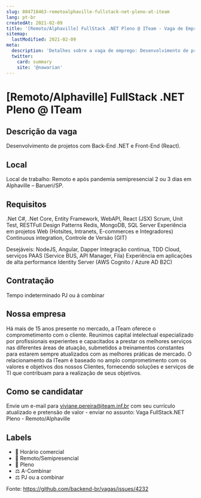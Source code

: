 ```yaml
---
slug: 804718463-remotoalphaville-fullstack-net-pleno-at-iteam
lang: pt-br
createdAt: 2021-02-09
title: '[Remoto/Alphaville] FullStack .NET Pleno @ ITeam - Vaga de Emprego'
sitemap:
  lastModified: 2021-02-09
meta:
  description: 'Detalhes sobre a vaga de emprego: Desenvolvimento de projetos com Back-End .NET e Front-End (React).'
  twitter:
    card: summary
    site: '@nawarian'
---
```


# [Remoto/Alphaville] FullStack .NET Pleno @ ITeam

<!--
==================================================
POR FAVOR, SÓ POSTE SE A VAGA FOR PARA TRABALHAR COM REACT OU TECNOLOGIAS DO ECOSSISTEMA!

Exemplo: [São Paulo] Developer na NOME DA EMPRESA`
==================================================
-->

## Descrição da vaga

Desenvolvimento de projetos com Back-End .NET e Front-End (React).

## Local

Local de trabalho: Remoto e após pandemia semipresencial 2 ou 3 dias em Alphaville – Barueri/SP.


## Requisitos

.Net C#, .Net Core, Entity Framework, WebAPI, React (JSX)
Scrum, Unit Test, RESTFull Design Patterns
Redis, MongoDB, SQL Server
Experiência em projetos Web (Hotsites, Intranets, E-commerces e Integradores)
Continuous integration, Controle de Versão (GIT)

Desejáveis:
NodeJS, Angular, Dapper
Integração continua, TDD
Cloud, serviços PAAS (Service BUS, API Manager, Fila)
Experiência em aplicações de alta performance
Identity Server (AWS Cognito / Azure AD B2C)


## Contratação

Tempo indeterminado
PJ ou á combinar

## Nossa empresa

Há mais de 15 anos presente no mercado, a ITeam oferece o comprometimento com o cliente.
Reunimos capital intelectual especializado por profissionais experientes e capacitados a prestar os melhores serviços nas diferentes áreas de atuação, submetidos a treinamentos constantes para estarem sempre atualizados com as melhores práticas de mercado. 
O relacionamento da ITeam é baseado no amplo comprometimento com os valores e objetivos dos nossos Clientes, fornecendo soluções e serviços de TI que contribuam para a realização de seus objetivos.

## Como se candidatar

Envie um e-mail para viviane.pereira@iteam.inf.br com seu currículo atualizado e pretensão de valor - enviar no assunto: Vaga FullStack.NET Pleno - Remoto/Alphaville

## Labels

- 🏢 Horário comercial
- 🏢 Remoto/Semipresencial
- 👨 Pleno
- ⚖️ A-Combinar
- ⚖️ PJ ou a combinar

Fonte: https://github.com/backend-br/vagas/issues/4232